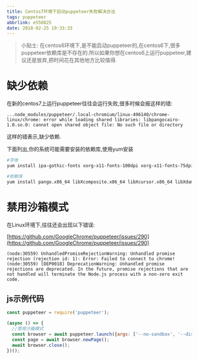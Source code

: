 ```yaml
---
title: Centos7环境下启动puppeteer失败解决办法
tags: puppeteer
abbrlink: e550825
date: 2018-02-25 19:33:33
---
```


> 小贴士: 在centos6环境下,是不能启动puppeteer的,在centos6下,很多puppeteer依赖库是不存在的.所以如果你想在centos6上运行puppeteer,建议还是放弃,把时间花在其他地方比较值得.



# 缺少依赖
在新的centos7上运行puppeteer往往会运行失败,很多时候会报这样的错:
```
...node_modules/puppeteer/.local-chromium/linux-496140/chrome-linux/chrome: error while loading shared libraries: libpangocairo-1.0.so.0: cannot open shared object file: No such file or directory
```
这样的错表示,缺少依赖.

下面列出,你的系统可能需要安装的依赖库,使用yum安装
``` bash
#字体
yum install ipa-gothic-fonts xorg-x11-fonts-100dpi xorg-x11-fonts-75dpi xorg-x11-utils xorg-x11-fonts-cyrillic xorg-x11-fonts-Type1 xorg-x11-fonts-misc -y

#依赖库
yum install pango.x86_64 libXcomposite.x86_64 libXcursor.x86_64 libXdamage.x86_64 libXext.x86_64 libXi.x86_64 libXtst.x86_64 cups-libs.x86_64 libXScrnSaver.x86_64 libXrandr.x86_64 GConf2.x86_64 alsa-lib.x86_64 atk.x86_64 gtk3.x86_64 -y
```

# 禁用沙箱模式
在Linux环境下,往往还会出现以下错误:

[https://github.com/GoogleChrome/puppeteer/issues/290](https://github.com/GoogleChrome/puppeteer/issues/290)

```
(node:30559) UnhandledPromiseRejectionWarning: Unhandled promise rejection (rejection id: 1): Error: Failed to connect to chrome!
(node:30559) [DEP0018] DeprecationWarning: Unhandled promise rejections are deprecated. In the future, promise rejections that are not handled will terminate the Node.js process with a non-zero exit code.
```

## js示例代码

```js
const puppeteer = require('puppeteer');

(async () => {
  //禁用沙箱模式
  const browser = await puppeteer.launch({args: ['--no-sandbox', '--disable-setuid-sandbox']});
  const page = await browser.newPage();
  await browser.close();
})();
```